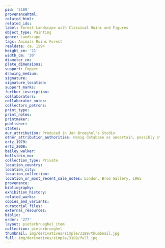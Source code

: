 ```yaml
---
pid: '3189'
provenancehtml:
related_html:
related_ids:
label: Forest Landscape with Classical Ruins and Figures
object_type: Painting
genre: Landscape
tags: Animals Ruins Forest
realdate: ca. 1594
height_cm: '21'
width_cm: '30'
diameter_cm:
plate_dimensions:
support: Copper
drawing_medium:
signature:
signature_location:
support_marks:
further_inscription:
collaborators:
collaborator_notes:
collectors_patrons:
print_type:
print_notes:
printmaker:
publisher:
states:
our_attribution: Produced in Jan Brueghel's Studio
other_attribution_authorities: Honig database as uncertain, possibly studio
ertz_1979:
ertz_2008:
bailey_walker:
hollstein_no:
collection_type: Private
location_country:
location_city:
location_collection:
location_or_most_recent_sale_notes: London, Brod Gallery, 1965
provenance:
bibliography:
exhibition_history:
related_works:
copies_and_variants:
curatorial_files:
external_resources:
biblio:
order: '277'
layout: pieterbrueghel_item
collection: pieterbrueghel
thumbnail: img/derivatives/simple/3189/thumbnail.jpg
full: img/derivatives/simple/3189/full.jpg
---
```

